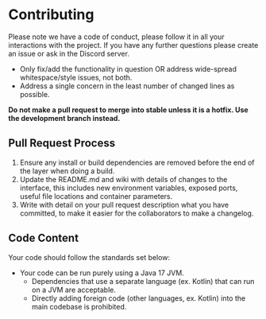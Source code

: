 # Contributing 

Please note we have a code of conduct, please follow it in all your interactions with the project. If you have any further questions please create an issue or ask in the Discord server.

- Only fix/add the functionality in question OR address wide-spread whitespace/style issues, not both.
- Address a single concern in the least number of changed lines as possible.

**Do not make a pull request to merge into stable unless it is a hotfix. Use the development branch instead.**

## Pull Request Process

1. Ensure any install or build dependencies are removed before the end of the layer when doing a build.
2. Update the README.md and wiki with details of changes to the interface, this includes new environment variables, exposed ports, useful file locations and container parameters.
3. Write with detail on your pull request description what you have committed, to make it easier for the collaborators to make a changelog.

## Code Content

Your code should follow the standards set below:

- Your code can be run purely using a Java 17 JVM.
    - Dependencies that use a separate language (ex. Kotlin) that can run on a JVM are acceptable.
    - Directly adding foreign code (other languages, ex. Kotlin) into the main codebase is prohibited.
